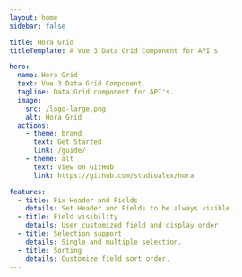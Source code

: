 ```yaml
---
layout: home
sidebar: false

title: Hora Grid
titleTemplate: A Vue 3 Data Grid Component for API's

hero:
  name: Hora Grid
  text: Vue 3 Data Grid Component.
  tagline: Data Grid component for API's.
  image:
    src: /logo-large.png
    alt: Hora Grid
  actions:
    - theme: brand
      text: Get Started
      link: /guide/
    - theme: alt
      text: View on GitHub
      link: https://github.com/studioalex/hora

features:
  - title: Fix Header and Fields
    details: Set Header and Fields to be always visible.
  - title: Field visibility
    details: User customized field and display order.
  - title: Selection support
    details: Single and multiple selection.
  - title: Sorting
    details: Customize field sort order.
---
```

